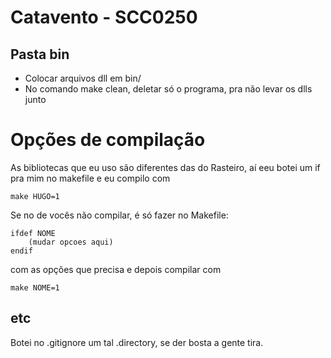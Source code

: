 # Catavento - SCC0250

## Pasta bin
* Colocar arquivos dll em bin/
* No comando make clean, deletar só o programa, pra não levar os dlls junto

# Opções de compilação
As bibliotecas que eu uso são diferentes das do Rasteiro, aí eeu botei um if pra mim no makefile e eu compilo com

    make HUGO=1

Se no de vocês não compilar, é só fazer no Makefile:

    ifdef NOME
        (mudar opcoes aqui)
    endif

com as opções que precisa e depois compilar com

	make NOME=1


## etc
Botei no .gitignore um tal .directory, se der bosta a gente tira.
